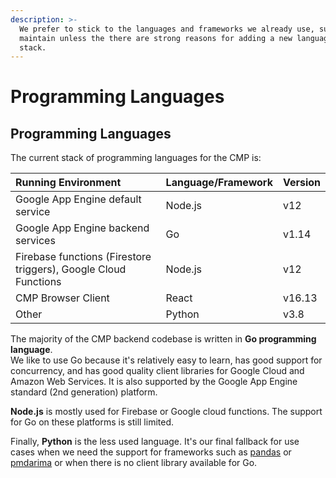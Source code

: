 ```yaml
---
description: >-
  We prefer to stick to the languages and frameworks we already use, support and
  maintain unless the there are strong reasons for adding a new language to our
  stack.
---
```


# Programming Languages

## Programming Languages

The current stack of programming languages for the CMP is:

| Running Environment | Language/Framework | Version |
| :--- | :--- | :--- |
| Google App Engine default service | Node.js | v12 |
| Google App Engine backend services | Go | v1.14 |
| Firebase functions \(Firestore triggers\), Google Cloud Functions | Node.js | v12 |
| CMP Browser Client | React | v16.13 |
| Other | Python | v3.8 |

The majority of the CMP backend codebase is written in **Go programming language**.  
We like to use Go because it's relatively easy to learn, has good support for concurrency, and has good quality client libraries for Google Cloud and Amazon Web Services. It is also supported by the Google App Engine standard \(2nd generation\) platform.

**Node.js** is mostly used for Firebase or Google cloud functions. The support for Go on these platforms is still limited.

Finally, **Python** is the less used language. It's our final fallback for use cases when we need the support for frameworks such as [pandas](https://pandas.pydata.org/) or [pmdarima](https://alkaline-ml.com/pmdarima/index.html) or when there is no client library available for Go.



